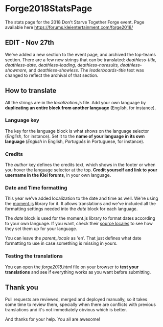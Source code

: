 # Forge2018StatsPage
The stats page for the 2018 Don't Starve Together Forge event. Page available here https://forums.kleientertainment.com/forge2018/

## EDIT - Nov 27th
We've added a new section to the event page, and archived the top-teams section. There are a few new strings that can be translated: *deathless-title, deathless-date, deathless-loading, deathless-noresults, deathless-showmore,* and *deathless-showless*. The *leaderboards-title* text was changed to reflect the archival of that section.

## How to translate
All the strings are in the *localization.js* file. Add your own language by **duplicating an entire block from another language** (English, for instance).

### Language key
The key for the language block is what shows on the language selector (*English*, for instance). Set it to the **name of your language in its own language** (*English* in English, *Português* in Portuguese, for instance).

### Credits
The *author* key defines the credits text, which shows in the footer or when you hover the language selector at the top. **Credit yourself and link to your username in the Klei forums**, in your own language.

### Date and Time formatting

This year we've added localization to the date and time as well. We're using the [moment.js](https://momentjs.com/) library for it. It allows translations and we've included all the formatting settings needed into the *date* block for each language.

The *date* block is used for the moment.js library to format dates according to your own language. If you want, check their [source locales](https://github.com/moment/moment/tree/develop/src/locale) to see how they set them up for your language.

You can leave the *parent_locale* as 'en'. That just defines what date formatting to use in case something is missing in yours.

### Testing the translations

You can open the *forge2018.html* file on your browser to **test your translations** and see if everything works as you want before submitting.

## Thank you
Pull requests are reviewed, merged and deployed manually, so it takes some time to review them, specially when there are conflicts with previous translations and it's not immediately obvious which is better.

And thanks for your help. You all are awesome!
